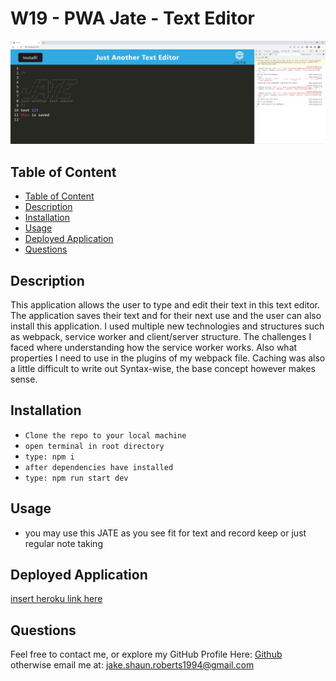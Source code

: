 # W19 - PWA Jate - Text Editor

![demo-image](./demo/w19screenshot.PNG)
## Table of Content 
  - [Table of Content](#table-of-content)
  - [Description](#description)
  - [Installation](#installation)
  - [Usage](#usage)
  - [Deployed Application](#deployed-application)
  - [Questions](#questions)

## Description
This application allows the user to type and edit their text in this text editor. The application saves their text and for their next use and the user can also install this application. I used multiple new technologies and structures such as webpack, service worker and client/server structure. The challenges I faced where understanding how the service worker works. Also what properties I need to use in the plugins of my webpack file. Caching was also a little difficult to write out Syntax-wise, the base concept however makes sense. 

## Installation
- `Clone the repo to your local machine`
- `open terminal in root directory`
- `type: npm i` 
- `after dependencies have installed `
- `type: npm run start dev` 

## Usage
- you may use this JATE as you see fit  for text and record keep or just regular note taking

## Deployed Application
[insert heroku link here](https://[insertlinkhere].herokuapp.com/)

## Questions
Feel free to contact me, or explore my GitHub Profile Here: [Github](https://github.com/JRoberts94)
<br>
otherwise email me at: jake.shaun.roberts1994@gmail.com